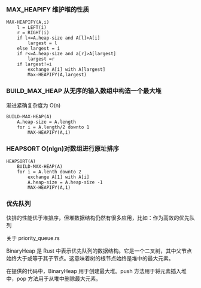 ### MAX_HEAPIFY 维护堆的性质

```
MAX-HEAPIFY(A,i)
    l = LEFT(i)
    r = RIGHT(i)
    if l<=A.heap-size and A[l]>A[i]
        largest = l
    else largest = i
    if r<=A.heap-size and a[r]>A[largest]
        largest =r
    if largest!=i
        exchange A[i] with A[largest]
        Max-HEAPIFY(A,largest)
```

### BUILD_MAX_HEAP 从无序的输入数组中构造一个最大堆

渐进紧确复杂度为 O(n)

```
BUILD-MAX-HEAP(A)
    A.heap-size = A.length
    for i = A.length/2 downto 1
        MAX-HEAPIFY(A,i)
```

### HEAPSORT O(nlgn)对数组进行原址排序

```
HEAPSORT(A)
    BUILD-MAX-HEAP(A)
    for i = A.lenth downto 2
        exchange A[1] with A[i]
        A.heap-size = A.heap-size -1
        MAX-HEAPIFY(A,1)
```

### 优先队列

快排的性能优于堆排序，但堆数据结构仍然有很多应用，比如：作为高效的优先队列

关于 priority_queue.rs

BinaryHeap 是 Rust 中表示优先队列的数据结构。它是一个二叉树，其中父节点始终大于或等于其子节点。这意味着树的根节点始终是堆中的最大元素。

在提供的代码中，BinaryHeap 用于创建最大堆。push 方法用于将元素插入堆中，pop 方法用于从堆中删除最大元素。
